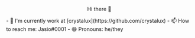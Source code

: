 <p align=center>  Hi there 👋 </p>
- 🔭 I'm currently work at [crystalux](https://github.com/crystalux)
- 📫 How to reach me: Jasio#0001
- 😄 Pronouns: he/they
